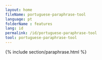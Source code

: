 ```yaml
---
layout: home
fileName: portuguese-paraphrase-tool
language: pt
folderName : features
lang: id
permalink: /id/portuguese-paraphrase-tool
tool: portuguese-paraphrase-tool
---
```

{% include section/paraphrase.html %}